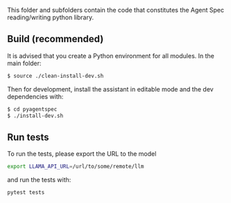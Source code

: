 This folder and subfolders contain the code that constitutes the Agent Spec reading/writing python library.

## Build (recommended)

It is advised that you create a Python environment for all modules. In the main folder:

```bash
$ source ./clean-install-dev.sh
```

Then for development, install the assistant in editable mode and the dev dependencies with:

```bash
$ cd pyagentspec
$ ./install-dev.sh
```

## Run tests

To run the tests, please export the URL to the model

```bash
export LLAMA_API_URL=/url/to/some/remote/llm
```
and run the tests with:

```bash
pytest tests
```
